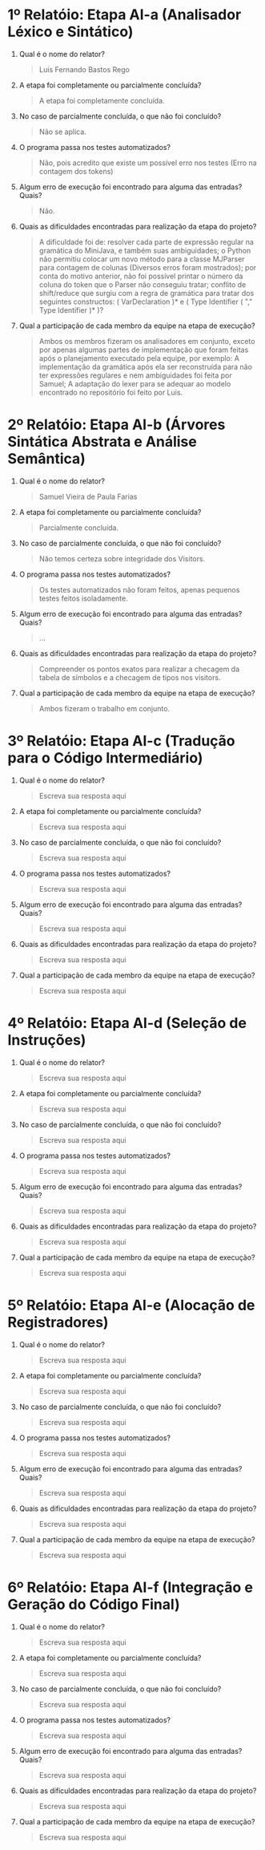 # 1º Relatóio: Etapa AI-a (Analisador Léxico e Sintático)

1. Qual é o nome do relator?

    > Luis Fernando Bastos Rego

2. A etapa foi completamente ou parcialmente concluída?

    > A etapa foi completamente concluída.

3. No caso de parcialmente concluída, o que não foi concluído?

    > Não se aplica.

4. O programa passa nos testes automatizados?
    
    > Não, pois acredito que existe um possível erro nos testes (Erro na contagem dos tokens)

5. Algum erro de execução foi encontrado para alguma das entradas? Quais?
    
    > Não.

6. Quais as dificuldades encontradas para realização da etapa do projeto?
    
    > A dificuldade foi de:
    resolver cada parte de expressão regular na gramática do MiniJava, e também suas ambiguidades; 
    o Python não permitiu colocar um novo método para a classe MJParser para contagem de colunas (Diversos erros foram mostrados);
    por conta do motivo anterior, não foi possível printar o número da coluna do token que o Parser não conseguiu tratar;
    conflito de shift/reduce que surgiu com a regra de gramática para tratar dos seguintes constructos:  ( VarDeclaration )* e ( Type Identifier ( "," Type Identifier )* )?

7. Qual a participação de cada membro da equipe na etapa de execução?
    
    > Ambos os membros fizeram os analisadores em conjunto, exceto por apenas algumas partes de implementação que foram feitas após o planejamento executado pela equipe, por exemplo:
    A implementação da gramática após ela ser reconstruída para não ter expressões regulares e nem ambiguidades foi feita por Samuel;
    A adaptação do lexer para se adequar ao modelo encontrado no repositório foi feito por Luis.


# 2º Relatóio: Etapa AI-b (Árvores Sintática Abstrata e Análise Semântica)

1. Qual é o nome do relator?

    > Samuel Vieira de Paula Farias

2. A etapa foi completamente ou parcialmente concluída?

    > Parcialmente concluída.

3. No caso de parcialmente concluída, o que não foi concluído?

    > Não temos certeza sobre integridade dos Visitors.

4. O programa passa nos testes automatizados?
    
    > Os testes automatizados não foram feitos, apenas pequenos testes feitos isoladamente.

5. Algum erro de execução foi encontrado para alguma das entradas? Quais?
    
    > ...

6. Quais as dificuldades encontradas para realização da etapa do projeto?
    
    > Compreender os pontos exatos para realizar a checagem da tabela de símbolos e a checagem de tipos nos visitors.

7. Qual a participação de cada membro da equipe na etapa de execução?
    
    > Ambos fizeram o trabalho em conjunto.


# 3º Relatóio: Etapa AI-c (Tradução para o Código Intermediário)

1. Qual é o nome do relator?

    > Escreva sua resposta aqui

2. A etapa foi completamente ou parcialmente concluída?

    > Escreva sua resposta aqui

3. No caso de parcialmente concluída, o que não foi concluído?

    > Escreva sua resposta aqui

4. O programa passa nos testes automatizados?
    
    > Escreva sua resposta aqui

5. Algum erro de execução foi encontrado para alguma das entradas? Quais?
    
    > Escreva sua resposta aqui

6. Quais as dificuldades encontradas para realização da etapa do projeto?
    
    > Escreva sua resposta aqui

7. Qual a participação de cada membro da equipe na etapa de execução?
    
    > Escreva sua resposta aqui


# 4º Relatóio: Etapa AI-d (Seleção de Instruções)

1. Qual é o nome do relator?

    > Escreva sua resposta aqui

2. A etapa foi completamente ou parcialmente concluída?

    > Escreva sua resposta aqui

3. No caso de parcialmente concluída, o que não foi concluído?

    > Escreva sua resposta aqui

4. O programa passa nos testes automatizados?
    
    > Escreva sua resposta aqui

5. Algum erro de execução foi encontrado para alguma das entradas? Quais?
    
    > Escreva sua resposta aqui

6. Quais as dificuldades encontradas para realização da etapa do projeto?
    
    > Escreva sua resposta aqui

7. Qual a participação de cada membro da equipe na etapa de execução?
    
    > Escreva sua resposta aqui


# 5º Relatóio: Etapa AI-e (Alocação de Registradores)

1. Qual é o nome do relator?

    > Escreva sua resposta aqui

2. A etapa foi completamente ou parcialmente concluída?

    > Escreva sua resposta aqui

3. No caso de parcialmente concluída, o que não foi concluído?

    > Escreva sua resposta aqui

4. O programa passa nos testes automatizados?
    
    > Escreva sua resposta aqui

5. Algum erro de execução foi encontrado para alguma das entradas? Quais?
    
    > Escreva sua resposta aqui

6. Quais as dificuldades encontradas para realização da etapa do projeto?
    
    > Escreva sua resposta aqui

7. Qual a participação de cada membro da equipe na etapa de execução?
    
    > Escreva sua resposta aqui


# 6º Relatóio: Etapa AI-f (Integração e Geração do Código Final)

1. Qual é o nome do relator?

    > Escreva sua resposta aqui

2. A etapa foi completamente ou parcialmente concluída?

    > Escreva sua resposta aqui

3. No caso de parcialmente concluída, o que não foi concluído?

    > Escreva sua resposta aqui

4. O programa passa nos testes automatizados?
    
    > Escreva sua resposta aqui

5. Algum erro de execução foi encontrado para alguma das entradas? Quais?
    
    > Escreva sua resposta aqui

6. Quais as dificuldades encontradas para realização da etapa do projeto?
    
    > Escreva sua resposta aqui

7. Qual a participação de cada membro da equipe na etapa de execução?
    
    > Escreva sua resposta aqui

